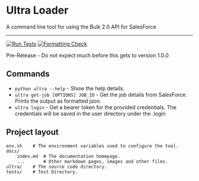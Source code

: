 # Ultra Loader

A command line tool for using the Bulk 2.0 API for SalesForce

-----------------------------------------
[![Run Tests](https://github.com/Rehket/Ultraloader/actions/workflows/tests.yml/badge.svg?branch=main)](https://github.com/Rehket/Ultraloader/actions/workflows/tests.yml)
[![Formatting Check](https://github.com/Rehket/Ultraloader/actions/workflows/black.yml/badge.svg?branch=main)](https://github.com/Rehket/Ultraloader/actions/workflows/black.yml)

Pre-Release - Do not expect much before this gets to version 1.0.0

## Commands

* `python ultra --help` - Show the help details.
* `ultra get-job [OPTIONS] JOB_ID` - Get the job details from SalesForce. Prints the output as formatted json.
* `ultra login` - Get a bearer token for the provided credentials. The credentials
  will be saved in the user directory under the .login

## Project layout

    env.sh    # The environment variables used to configure the tool.
    docs/
        index.md  # The documentation homepage.
        ...       # Other markdown pages, images and other files.
    ultra/    # The source code directory.
    tests/    # Test Directory.

